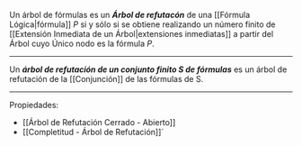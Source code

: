 Un árbol de fórmulas es un ***Árbol de refutacón*** de una [[Fórmula Lógica|fórmula]] $P$ si y sólo si se obtiene  realizando un número finito de [[Extensión Inmediata de un Árbol|extensiones inmediatas]] a partir del Árbol cuyo Único nodo es la fórmula $P$.
***
Un ***árbol de refutación de un conjunto finito S de fórmulas*** es un árbol de refutación de  la [[Conjunción]] de las fórmulas de S.
***
Propiedades:
- [[Árbol de Refutación Cerrado - Abierto]] 
- [[Completitud - Árbol de Refutación]]´